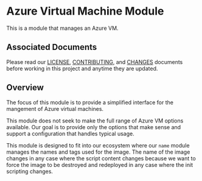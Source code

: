 # Azure Virtual Machine Module
This is a module that manages an Azure VM.

## Associated Documents
Please read our [LICENSE][lice], [CONTRIBUTING][cont], and [CHANGES][chge]
documents before working in this project and anytime they are updated.

## Overview
The focus of this module is to provide a simplified interface for the mangement
of Azure virtual machines.

This module does not seek to make the full range of Azure VM options available.
Our goal is to provide only the options that make sense and support a
configuration that handles typical usage.

This module is designed to fit into our ecosystem where our `name` module
manages the names and tags used for the image. The name of the image changes in
any case where the script content changes because we want to force the image to
be destroyed and redeployed in any case where the init scripting changes.

[chge]: ./CHANGES.md
[cont]: ./CONTRIBUTING.md
[lice]: ./LICENSE.md
